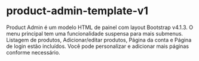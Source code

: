 # product-admin-template-v1
Product Admin é um modelo HTML de painel com layout Bootstrap v4.1.3. O menu principal tem uma funcionalidade suspensa para mais submenus. Listagem de produtos, Adicionar/editar produtos, Página da conta e Página de login estão incluídos. Você pode personalizar e adicionar mais páginas conforme necessário.
